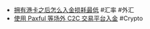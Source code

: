 - [拥有港卡之后怎么入金损耗最低](https://x.com/GK123leo/status/1772271322460250606) #汇率 #外汇
- [使用 Paxful 等场外 C2C 交易平台入金](https://x.com/CryptoDoggyCN/status/1772905349340909992) #Crypto